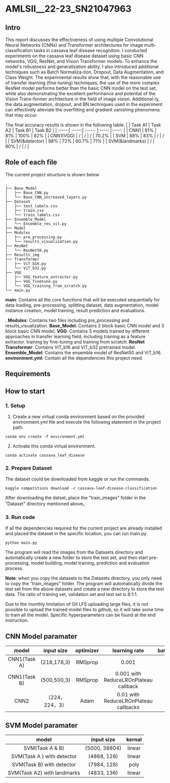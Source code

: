 # AMLSII__22-23_SN21047963
## Intro
This report discusses the effectiveness of using multiple Convolutional Neural Networks (CNNs) and Transformer architectures for image multi-classification tasks in cassava leaf disease recognition. I conducted experiments on the cassava leaf disease dataset using basic CNN networks, VGG, ResNet, and Vision Transformer models. To enhance the model's robustness and generalization ability, I also introduced additional techniques such as Batch Normaliza-tion, Dropout, Data Augmentation, and Class Weight. The experimental results show that, with the reasonable use of transfer learning (fine-tuning) techniques, the use of the more complex ResNet model performs better than the basic CNN model on the test set, while also demonstrating the excellent performance and potential of the Vision Trans-former architecture in the field of image vision. Additional-ly, the data augmentation, dropout, and BN techniques used in the experiment can effectively alleviate the overfitting and gradient vanishing phenomena that may occur.


The final accuracy results is shown in the following table:
|  | Task A1 | Task A2 | Task B1 | Task B2 |
| :----:| :----:| :----: |:----: |:----: |
| CNN1 | 91% | 81% | 100% | 82% |
| CNN1(VGG) | / | / | / | 70.2% |
| SVM | 88% | 83% | / | / |
| SVM(&detector) | 98% | 72% | 60.7% | 71% |
| SVM(&landmarks) | / | 90% | / | / |

## Role of each file
The current project structure is shown below
```
.
├── Base_Model
│   ├── Base_CNN.py
│   └── Base_CNN_increased_layers.py
├── Dataset
│   ├── test_labels.csv
│   ├── train.csv
│   └── train_labels.csv
├── Ensemble_Model
│   └── Ensemble_res_vit.py
├── Model
├── Modules
│   ├── pre_processing.py
│   └── results_visualization.py
├── ResNet
│   └── ResNet50.py
├── Results_img
├── Transformer
│   ├── ViT_b16.py
│   └── ViT_b32.py
├── VGG
│   ├── VGG_feature_extractor.py
│   ├── VGG_finetune.py
│   └── VGG_training_from_scratch.py
└── main.py

```
**main**: Contains all the core functions that will be executed sequentially for data loading, pre-processing, splitting dataset, data augmentation, model instance creation, model training, result prediction and evaluations.

. 
**Modules**: Contains two files including pre_processing and results_visualization. 
**Base_Model**: Contains  2 block basic CNN model and 3 block basic CNN model. 
**VGG**: Contains 3 models trained by different approaches in transfer learning field, including training as a feature extractor. training by fine-tuning and training from scratch. 
**ResNet** 
**Transformer**: Contains ViT_b16 and ViT_b32 pretrained model. 
**Ensemble_Model**: Contains the ensemble model of ResNet50 and ViT_b16. 
**environment.yml**: Contain all the dependencies this project need. 

## Requirements

## How to start
### 1. Setup
1. Create a new virtual conda environment based on the provided environment.yml file and execute the following statement in the project path. 

```
conda env create -f environment.yml
```
2. Activate this conda virtual environment. 
```
conda activate cassava_leaf_disease

```

### 2. Prepare Dataset
The dataset could be downloaded from kaggle or run the commands.
```
kaggle competitions download -c cassava-leaf-disease-classification
```
After downloading the datset, place the "train_images" folder in the "Dataset" directory mentioned above。

### 3. Run code

If all the dependencies required for the current project are already installed and placed the dataset in the specific location, you can run main.py 
```
python main.py
```
The program will read the images from the Datasets directory and automatically create a new folder to store the test set, and then start pre-processing, model building, model training, prediction and evaluation process. 

**Note**: when you copy the datasets to the Datasets directory, you only need to copy the "train_images" folder. The program will automatically divide the test set from the above datasets and create a new directory to store the test data. The ratio of training set, validation set and test set is 8:1:1. 

Due to the monthly limitation of Git LFS uploading large files, it is not possible to upload the trained model files to github, so it will take some time to train all the model. Specific hyperparameters can be found at the end instruction.



## CNN Model paramater

| model | input size  |  optimizer | learning rate | batch_size | epochs |
| :----:| :----:| :----: |:----: |:----: | :----: |
| CNN1(Task A) | (218,178,3) | RMSprop | 0.001 | 32 | 30 | 
| CNN1(Task B) | (500,500,3) | RMSprop | 0.001 with ReduceLROnPlateau callback| 32 | 30 | 
| CNN2 |（224，224，3）  |  Adam|  0.01 with ReduceLROnPlateau callbacks| 32 | 30 | 

## SVM Model paramater 
| model | input size  |  kernal | 
| :----:| :----:| :----: |
| SVM(Task A & B)  | (5000, 38804) | linear | 
| SVM(Task A ) with detector | (4868, 128) |linear  |
| SVM(Task B) with detector | (7984, 128) |poly  | 
| SVM(Task A2) with landmarks  | (4833, 136) | linear |  



